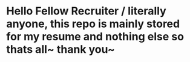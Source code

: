 # Hello Fellow Recruiter / literally anyone, this repo is mainly stored for my resume and nothing else so thats all~ thank you~
